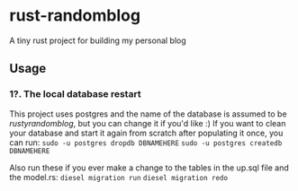 # rust-randomblog
A tiny rust project for building my personal blog

## Usage
### 1?. The local database restart
This project uses postgres and the name of the database is assumed to be *rustyrandomblog*, but you can change it if you'd like :)
If you want to clean your database and start it again from scratch after populating it once, you can run:
```sudo -u postgres dropdb DBNAMEHERE```
```sudo -u postgres createdb DBNAMEHERE```

Also run these if you ever make a change to the tables in the up.sql file and the model.rs:
```diesel migration run```
```diesel migration redo```

